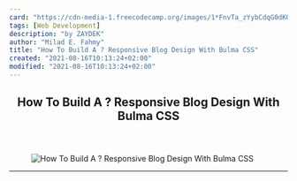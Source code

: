 ```yaml
---
card: "https://cdn-media-1.freecodecamp.org/images/1*FnvTa_zYybCdqG0dKQLq4Q.png"
tags: [Web Development]
description: "by ZAYDEK"
author: "Milad E. Fahmy"
title: "How To Build A ? Responsive Blog Design With Bulma CSS"
created: "2021-08-16T10:13:24+02:00"
modified: "2021-08-16T10:13:24+02:00"
---
```

<div class="site-wrapper">
<main id="site-main" class="site-main outer">
<div class="inner">
<article class="post-full post tag-web-development tag-web-design tag-css tag-programming tag-tech ">
<header class="post-full-header">
<h1 class="post-full-title">How To Build A ? Responsive Blog Design With Bulma CSS</h1>
</header>
<figure class="post-full-image">
<picture>
<source media="(max-width: 700px)" sizes="1px" srcset="data:image/gif;base64,R0lGODlhAQABAIAAAAAAAP///yH5BAEAAAAALAAAAAABAAEAAAIBRAA7 1w">
<source media="(min-width: 701px)" sizes="(max-width: 800px) 400px,
(max-width: 1170px) 700px,
1400px" srcset="https://cdn-media-1.freecodecamp.org/images/1*FnvTa_zYybCdqG0dKQLq4Q.png 300w,
https://cdn-media-1.freecodecamp.org/images/1*FnvTa_zYybCdqG0dKQLq4Q.png 600w,
https://cdn-media-1.freecodecamp.org/images/1*FnvTa_zYybCdqG0dKQLq4Q.png 1000w,
https://cdn-media-1.freecodecamp.org/images/1*FnvTa_zYybCdqG0dKQLq4Q.png 2000w">
<img onerror="this.style.display='none'" src="https://cdn-media-1.freecodecamp.org/images/1*FnvTa_zYybCdqG0dKQLq4Q.png" alt="How To Build A ? Responsive Blog Design With Bulma CSS">
</picture>
</figure>
<section class="post-full-content">
<div class="post-content medium-migrated-article">
</div>
<hr>
</section>
</article>
</div>
</main>
</div>
<!-- Google Tag Manager (noscript) -->
<!-- End Google Tag Manager (noscript) -->
